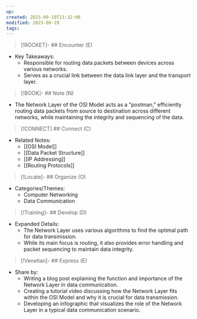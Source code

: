 ```yaml
---
up: 
created: 2023-09-19T13:32:00
modified: 2023-09-19
tags:
---
```

> [!ROCKET]- ## Encounter (E)

- Key Takeaways:
    - Responsible for routing data packets between devices across various networks.
    - Serves as a crucial link between the data link layer and the transport layer.

> [!BOOK]- ## Note (N)

- The Network Layer of the OSI Model acts as a "postman," efficiently routing data packets from source to destination across different networks, while maintaining the integrity and sequencing of the data.

> [!CONNECT] ## Connect (C)

- Related Notes:
    - [[OSI Model]]
    - [[Data Packet Structure]]
    - [[IP Addressing]]
    - [[Routing Protocols]]

> [!Locate]- ## Organize (O)

- Categories/Themes:
    - Computer Networking
    - Data Communication

> [!Training]- ## Develop (D)

- Expanded Details:
    - The Network Layer uses various algorithms to find the optimal path for data transmission.
    - While its main focus is routing, it also provides error handling and packet sequencing to maintain data integrity.

> [!Venetian]- ## Express (E)

- Share by:
    - Writing a blog post explaining the function and importance of the Network Layer in data communication.
    - Creating a tutorial video discussing how the Network Layer fits within the OSI Model and why it is crucial for data transmission.
    - Developing an infographic that visualizes the role of the Network Layer in a typical data communication scenario.